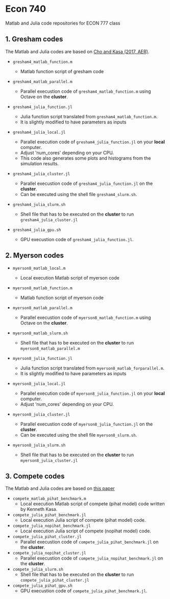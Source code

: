 # Econ 740

Matlab and Julia code repositories for ECON 777 class

## 1. Gresham codes 
The Matlab and Julia codes are based on [Cho and Kasa (2017, AER)](https://www.aeaweb.org/articles?id=10.1257/aer.20160665).

- `gresham4_matlab_function.m`
    - Matlab function script of gresham code
- `gresham4_matlab_parallel.m`
    - Parallel execustion code of `gresham4_matlab_function.m` using Octave on the **cluster**.
  
- `gresham4_julia_function.jl`
    - Julia function script translated from `gresham4_matlab_function.m`.
    - It is slightly modified to have parameters as inputs
- `gresham4_julia_local.jl`
    - Parallel execution code of `gresham4_julia_function.jl` on your **local** computer.
    - Adjust 'num_cores' depending on your CPU.
    - This code also generates some plots and histograms from the simulation results.
- `gresham4_julia_cluster.jl`
    - Parallel execustion code of `gresham4_julia_function.jl` on the **cluster**.
    - Can be executed using the shell file `gresham4_slurm.sh`.
- `gresham4_julia_slurm.sh`
    - Shell file that has to be executed on the **cluster** to run `gresham4_julia_cluster.jl`
- `gresham4_julia_gpu.sh`
    - GPU execustion code of `gresham4_julia_function.jl`.

## 2. Myerson codes
- `myerson8_matlab_local.m`
    - Local execution Matlab script of myerson code
- `myerson8_matlab_function.m`
    - Matlab function script of myerson code
- `myerson8_matlab_parallel.m`
    - Parallel execustion code of `myerson8_matlab_function.m` using Octave on the **cluster**.
- `myerson8_matlab_slurm.sh`
    - Shell file that has to be executed on the **cluster** to run `myerson8_matlab_parallel.m`
  
- `myerson8_julia_function.jl`
    - Julia function script translated from `myerson8_matlab_forparallel.m`.
    - It is slightly modified to have parameters as inputs
- `myerson8_julia_local.jl`
    - Parallel execution code of `myerson8_julia_function.jl` on your **local** computer.
    - Adjust 'num_cores' depending on your CPU.
- `myerson8_julia_cluster.jl`
    - Parallel execustion code of `myerson8_julia_function.jl` on the **cluster**.
    - Can be executed using the shell file `myerson8_slurm.sh`.
- `myerson8_julia_slurm.sh`
    - Shell file that has to be executed on the **cluster** to run `myerson8_julia_cluster.jl`

## 3. Compete codes
The Matlab and Julia codes are based on [this paper](https://github.com/jay9209/ECON-777/blob/main/Compete%20codes/competing13.pdf)
- `compete_matlab_pihat_benchmark.m`
    - Local execution Matlab script of compete (pihat model) code written by Kenneth Kasa.
- `compete_julia_pihat_benchmark.jl`
    - Local execution Julia script of compete (pihat model) code.
- `compete_julia_nopihat_benchmark.jl`
    - Local execution Julia script of compete (nopihat model) code.
- `compete_julia_pihat_cluster.jl`
    - Parallel execustion code of `compete_julia_pihat_benchmark.jl` on the **cluster**.
- `compete_julia_nopihat_cluster.jl`
    - Parallel execustion code of `compete_julia_nopihat_benchmark.jl` on the **cluster**.
- `compete_julia_slurm.sh`
    - Shell file that has to be executed on the **cluster** to run `compete_julia_pihat_cluster.jl`
- `compete_julia_pihat_gpu.sh`
    - GPU execustion code of `compete_julia_pihat_benchmark.jl`.